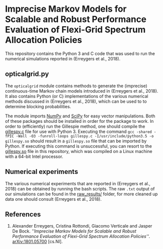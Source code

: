 # Imprecise Markov Models for Scalable and Robust Performance Evaluation of Flexi-Grid Spectrum Allocation Policies

This repository contains the Python 3 and C code that was used to run the numerical simulations reported in (Erreygers et al., 2018).

## opticalgrid.py
The `opticalgrid` module contains methods to generate the (imprecise) continuous-time Markov chain models introduced in (Erreygers et al., 2018).
It also contains Python (or C) implementations of the various numerical methods discussed in (Erreygers et al., 2018), which can be used to to determine blocking probabilities.

The module imports [NumPy](http://www.numpy.org/) and [SciPy](https://scipy.org/) for easy vector manipulations. Both of these packages should be installed in order for the package to work. 
In order to (efficiently) run the Gillespie method, one should compile the [gillespy.c](gillespy.c) file for use with Python 3.
Executing the command 
```gcc -shared -fPIC -Wall -O3 -funroll-loops gillespy.c -I/usr/include/python3.5 -o gillespy.so```
should result in a `gillespy.so` file that can be imported by Python.
If executing this command is unsuccessful, you can resort to the [gillespy.so](gillespy.so) file in this repository, which was compiled on a Linux machine with a 64-bit Intel processor.

## Numerical experiments
The various numerical experiments that are reported in (Erreygers et al., 2018) can be obtained by running the bash scripts.
The raw `.txt` output of our simulations can be found in the [raw_results/](raw_results/) folder, for more cleaned up data one should consult (Erreygers et al., 2018).

## References
1. Alexander Erreygers, Cristina Rottondi, Giacomo Verticale and Jasper De Bock. _''Imprecise Markov Models for Scalable and Robust Performance Evaluation of Flexi-Grid Spectrum Allocation Policies''_. [arXiv:1801.05700](https://arxiv.org/abs/1801.05700) [cs.NI].